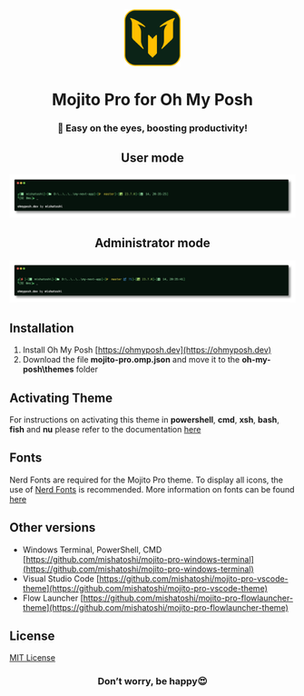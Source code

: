 <div align="center">
  <img src="images/mojito-logo.png" width="100px" height="100px">
  <h1>Mojito Pro for Oh My Posh</h1>
  <h3>🍃 Easy on the eyes, boosting productivity!</h3>
</div>

<div align="center">
  <h2>User mode</h2>
  <img src="images/mojito-pro.png">
</div>

<div align="center">
  <h2>Administrator mode</h2>
  <img src="images/mojito-pro-admin.png">
</div>

## Installation

1. Install Oh My Posh [https://ohmyposh.dev](https://ohmyposh.dev)
2. Download the file **mojito-pro.omp.json** and move it to the **oh-my-posh\themes** folder

## Activating Theme

For instructions on activating this theme in **powershell**, **cmd**, **xsh**, **bash**, **fish** and **nu** please refer to the documentation [here](https://ohmyposh.dev/docs/installation/customize)

## Fonts

Nerd Fonts are required for the Mojito Pro theme. To display all icons, the use of [Nerd Fonts](https://www.nerdfonts.com) is recommended. More information on fonts can be found [here](https://ohmyposh.dev/docs/installation/fonts)

## Other versions

* Windows Terminal, PowerShell, CMD [https://github.com/mishatoshi/mojito-pro-windows-terminal](https://github.com/mishatoshi/mojito-pro-windows-terminal)
* Visual Studio Code [https://github.com/mishatoshi/mojito-pro-vscode-theme](https://github.com/mishatoshi/mojito-pro-vscode-theme)
* Flow Launcher [https://github.com/mishatoshi/mojito-pro-flowlauncher-theme](https://github.com/mishatoshi/mojito-pro-flowlauncher-theme)

## License

[MIT License](./LICENSE)

<h3 align="center">Don’t worry, be happy😍</h3>

